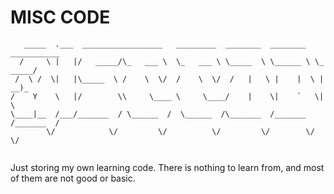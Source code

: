# MISC CODE

```
   _____  .___  __________________   _________  ________  ________  ___________
  /     \ |   |/   _____/\_   ___ \  \_   ___ \ \_____  \ \______ \ \_   _____/
 /  \ /  \|   |\_____  \ /    \  \/  /    \  \/  /   |   \ |    |  \ |    __)_ 
/    Y    \   |/        \\     \____ \     \____/    |    \|    `   \|        \
\____|__  /___/_______  / \______  /  \______  /\_______  /_______  /_______  /
        \/            \/         \/          \/         \/        \/        \/ 
                                                                               
```

Just storing my own learning code. There is nothing to learn from, and most of them are not good or  basic.
